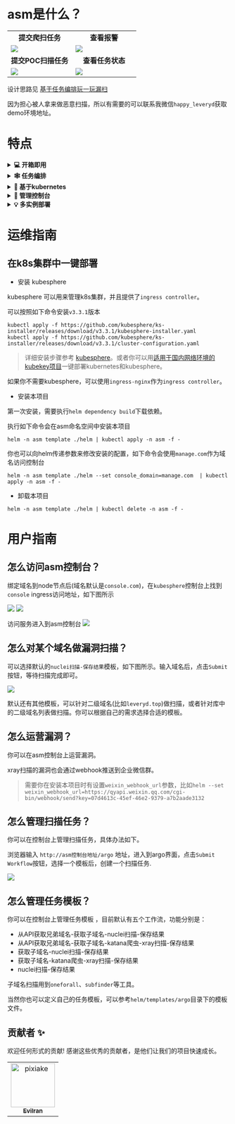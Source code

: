 # asm是什么？

<table>
  <tr>
      <td width="50%" align="center"><b>提交爬扫任务</b></td>
      <td width="50%" align="center"><b>查看报警</b></td>
  </tr>
  <tr>
     <td><img src="https://user-images.githubusercontent.com/1846319/209668967-d2eff688-80b5-4657-9429-51b2c1d06ba8.png"/></td>
     <td><img src="https://user-images.githubusercontent.com/1846319/209669120-0e7ef61b-7c64-47de-8536-3d00cef2c164.png"/></td>
  </tr>
  <tr>
      <td width="50%" align="center"><b>提交POC扫描任务</b></td>
      <td width="50%" align="center"><b>查看任务状态</b></td>
  </tr>
  <tr>
     <td><img  src="https://user-images.githubusercontent.com/1846319/209672294-5e74ab2a-3679-447a-96dc-e5fe595480e5.png"/></td>
     <td><img  src="https://user-images.githubusercontent.com/1846319/209672007-0c3c46be-6245-406c-8935-e4200574abb4.png"/></td>
  </tr>
</table>


设计思路见 [基于任务编排玩一玩漏扫](https://mp.weixin.qq.com/s/CQshF0KsDCPB6AmtOgOBqw)

因为担心被人拿来做恶意扫描，所以有需要的可以联系我微信`happy_leveryd`获取demo环境地址。

# 特点
<details>
<summary><b>💻  开箱即用 </b></summary>
内置五条工作流，只需要输入资产信息，就可以完成扫描任务
</details>

<details>
<summary><b>🕸 任务编排 </b></summary>
基于argo-workflow提供功能丰富、稳定的任务编排能力
</details>

<details>
<summary><b>🔗  基于kubernetes </b></summary>
任务编排引擎基于kubernetes调度工作容器，因此很容易通过水平扩展提升扫描性能；通过kubesphere可以更好地观测、运维应用
</details>

<details>
<summary><b>🤖 管理控制台 </b></summary>
向用户提供UI界面管理资产、运营漏洞；对于开发者来说，想要在控制台新增一个模板可以很快，常规的crud操作只需要通过配置选项就能完成模块的前后端开发
</details>

<details>
<summary><b>💡 多实例部署 </b></summary>
同一kubernetes集群可以部署多个asm实例，数据互不影响。所以你可以区分正式环境和线上环境，也可以对不同类型的资产分别部署实例（比如国外资产和国内资产）
</details>

# 运维指南
## 在k8s集群中一键部署
* 安装 kubesphere

kubesphere 可以用来管理k8s集群，并且提供了`ingress controller`。

可以按照如下命令安装`v3.3.1`版本
```
kubectl apply -f https://github.com/kubesphere/ks-installer/releases/download/v3.3.1/kubesphere-installer.yaml
kubectl apply -f https://github.com/kubesphere/ks-installer/releases/download/v3.3.1/cluster-configuration.yaml
```

> 详细安装步骤参考 [kubesphere](https://kubesphere.io/docs/quick-start/minimal-kubesphere-on-k8s/)。或者你可以用[适用于国内网络环境的kubekey项目](https://github.com/kubesphere/kubekey/)一键部署kubernetes和kubesphere。

如果你不需要kubesphere，可以使用`ingress-nginx`作为`ingress controller`。

* 安装本项目

第一次安装，需要执行`helm dependency build`下载依赖。

执行如下命令会在asm命名空间中安装本项目
```
helm -n asm template ./helm | kubectl apply -n asm -f -
```

你也可以向helm传递参数来修改安装的配置，如下命令会使用`manage.com`作为域名访问控制台
```
helm -n asm template ./helm --set console_domain=manage.com  | kubectl apply -n asm -f -
```

* 卸载本项目
```
helm -n asm template ./helm | kubectl delete -n asm -f -
```

# 用户指南
## 怎么访问asm控制台？

绑定域名到node节点后(域名默认是`console.com`)，在`kubesphere`控制台上找到`console` ingress访问地址，如下图所示

![](https://user-images.githubusercontent.com/1846319/209645921-d845c719-4f31-4e88-ae7c-c4326019b90a.png)
![](https://user-images.githubusercontent.com/1846319/209645971-34b5443c-bcd3-46a2-84a8-fa2378cbc9df.png)

访问服务进入到asm控制台
![](https://user-images.githubusercontent.com/1846319/209646013-f7486b38-f79d-4e5a-9b1e-2ff2f2a199aa.png)

## 怎么对某个域名做漏洞扫描？

可以选择默认的`nuclei扫描-保存结果`模板，如下图所示。输入域名后，点击`Submit`按钮，等待扫描完成即可。

![](https://user-images.githubusercontent.com/1846319/209649547-4e262584-ed7c-4503-9510-79b459b065ea.png)

默认还有其他模板，可以针对二级域名(比如`leveryd.top`)做扫描，或者针对库中的二级域名列表做扫描。你可以根据自己的需求选择合适的模板。

## 怎么运营漏洞？
你可以在asm控制台上运营漏洞。

xray扫描的漏洞也会通过webhook推送到企业微信群。

> 需要你在安装本项目时有设置`weixin_webhook_url`参数，比如`helm --set weixin_webhook_url=https://qyapi.weixin.qq.com/cgi-bin/webhook/send?key=07d4613c-45ef-46e2-9379-a7b2aade3132`

## 怎么管理扫描任务？
你可以在控制台上管理扫描任务，具体办法如下。

浏览器输入 `http://asm控制台地址/argo` 地址，进入到argo界面，点击`Submit Workflow`按钮，选择一个模板后，创建一个扫描任务.

![](https://user-images.githubusercontent.com/1846319/209646774-bf267eb3-b842-4560-bf6b-2f169671fc81.png)

## 怎么管理任务模板？
你可以在控制台上管理任务模板 ，目前默认有五个工作流，功能分别是：
* 从API获取兄弟域名-获取子域名-nuclei扫描-保存结果
* 从API获取兄弟域名-获取子域名-katana爬虫-xray扫描-保存结果
* 获取子域名-nuclei扫描-保存结果
* 获取子域名-katana爬虫-xray扫描-保存结果
* nuclei扫描-保存结果

子域名扫描用到`oneforall`、`subfinder`等工具。

当然你也可以定义自己的任务模板，可以参考`helm/templates/argo`目录下的模板文件。

## 贡献者 ✨

欢迎任何形式的贡献! 感谢这些优秀的贡献者，是他们让我们的项目快速成长。

<!-- ALL-CONTRIBUTORS-LIST:START - Do not remove or modify this section -->
<!-- prettier-ignore-start -->
<!-- markdownlint-disable -->
<table>
  <tbody>
    <tr>
      <td align="center"><a href="https://github.com/Evilran"><img src="https://avatars.githubusercontent.com/u/8848173?v=4?s=100" width="100px;" alt="pixiake"/><br /><sub><b>Evilran</b></sub></a><br /></td>
    </tr>

  </tbody>
</table>

<!-- markdownlint-restore -->
<!-- prettier-ignore-end -->

<!-- ALL-CONTRIBUTORS-LIST:END -->
